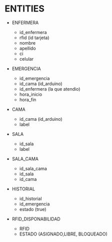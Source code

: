 # ENTITIES

- ENFERMERA
  - id_enfermera
  - rfid (id tarjeta)
  - nombre
  - apellido
  - ci
  - celular

- EMERGENCIA
  - id_emergencia
  - id_cama (id_arduino)
  - id_enfermera (la que atendio)
  - hora_inicio
  - hora_fin

- CAMA
  - id_cama (id_arduino)
  - label

- SALA
  - id_sala
  - label

- SALA_CAMA
  - id_sala_cama
  - id_sala
  - id_cama

- HISTORIAL
  - id_historial
  - id_emergencia
  - estado (true)

- RFID_DISPONABILIDAD
  - RFID
  - ESTADO (ASIGNADO,LIBRE, BLOQUEADO)